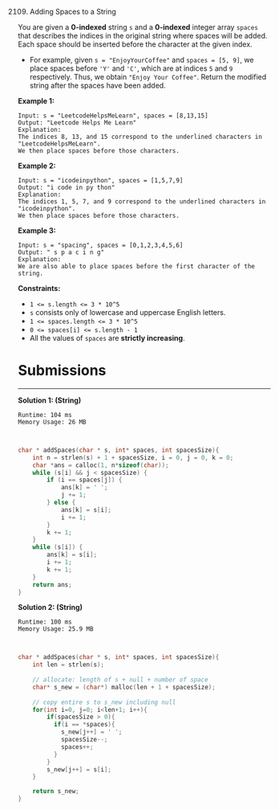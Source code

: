 2109. Adding Spaces to a String

You are given a **0-indexed** string `s` and a **0-indexed** integer array `spaces` that describes the indices in the original string where spaces will be added. Each space should be inserted before the character at the given index.

* For example, given `s = "EnjoyYourCoffee"` and `spaces = [5, 9]`, we place spaces before `'Y'` and `'C'`, which are at indices `5` and `9` respectively. Thus, we obtain `"Enjoy Your Coffee"`.
Return the modified string after the spaces have been added.

 

**Example 1:**
```
Input: s = "LeetcodeHelpsMeLearn", spaces = [8,13,15]
Output: "Leetcode Helps Me Learn"
Explanation: 
The indices 8, 13, and 15 correspond to the underlined characters in "LeetcodeHelpsMeLearn".
We then place spaces before those characters.
```

**Example 2:**
```
Input: s = "icodeinpython", spaces = [1,5,7,9]
Output: "i code in py thon"
Explanation:
The indices 1, 5, 7, and 9 correspond to the underlined characters in "icodeinpython".
We then place spaces before those characters.
```

**Example 3:**
```
Input: s = "spacing", spaces = [0,1,2,3,4,5,6]
Output: " s p a c i n g"
Explanation:
We are also able to place spaces before the first character of the string.
```

**Constraints:**

* `1 <= s.length <= 3 * 10^5`
* `s` consists only of lowercase and uppercase English letters.
* `1 <= spaces.length <= 3 * 10^5`
* `0 <= spaces[i] <= s.length - 1`
* All the values of `spaces` are **strictly increasing**.

# Submissions
---
**Solution 1: (String)**
```
Runtime: 104 ms
Memory Usage: 26 MB
```
```c


char * addSpaces(char * s, int* spaces, int spacesSize){
    int n = strlen(s) + 1 + spacesSize, i = 0, j = 0, k = 0;
    char *ans = calloc(1, n*sizeof(char));
    while (s[i] && j < spacesSize) {
        if (i == spaces[j]) {
            ans[k] = ' ';
            j += 1;
        } else {
            ans[k] = s[i];
            i += 1;
        }
        k += 1;
    }
    while (s[i]) {
        ans[k] = s[i];
        i += 1;
        k += 1;
    }
    return ans;
}
```

**Solution 2: (String)**
```
Runtime: 100 ms
Memory Usage: 25.9 MB
```
```c


char * addSpaces(char * s, int* spaces, int spacesSize){
    int len = strlen(s);
    
    // allocate: length of s + null + number of space
    char* s_new = (char*) malloc(len + 1 + spacesSize);
    
    // copy entire s to s_new including null
    for(int i=0, j=0; i<len+1; i++){
        if(spacesSize > 0){
          if(i == *spaces){
            s_new[j++] = ' ';
            spacesSize--;
            spaces++;
          }
        } 
        s_new[j++] = s[i];
    }

    return s_new;
}
```

